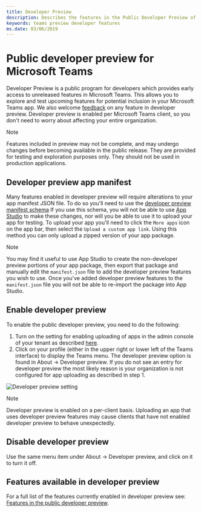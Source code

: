 ```yaml
---
title: Developer Preview
description: Describes the features in the Public Developer Preview of Microsoft Teams
keywords: teams preview developer features
ms.date: 03/06/2019
---
```

# Public developer preview for Microsoft Teams

Developer Preview is a public program for developers which provides early access to unreleased features in Microsoft Teams. This allows you to explore and test upcoming features for potential inclusion in your Microsoft Teams app. We also welcome [feedback](~/feedback.md) on any feature in developer preview. Developer preview is enabled per Microsoft Teams client, so you don't need to worry about affecting your entire organization.

>[!NOTE]
>Features included in preview may not be complete, and may undergo changes before becoming available in the public release. They are provided for testing and exploration purposes only. They should not be used in production applications.

## Developer preview app manifest

Many features enabled in developer preview will require alterations to your app manifest JSON file. To do so you'll need to use the [developer preview manifest schema](~/resources/schema/manifest-schema-dev-preview.md) If you use this schema, you will not be able to use [App Studio](~/get-started/get-started-app-studio.md) to make these changes, nor will you be able to use it to upload your app for testing. To upload your app you'll need to click the `More apps` icon on the app bar, then select the `Upload a custom app link`. Using this method you can only upload a zipped version of your app package.

>[!NOTE]
>You may find it useful to use App Studio to create the non-developer preview portions of your app package, then export that package and manually edit the `manifest.json` file to add the developer preview features you wish to use. Once you've added developer preview features to the `manifest.json` file you will not be able to re-import the package into App Studio.

## Enable developer preview

To enable the public developer preview, you need to do the following:

1. Turn on the setting for enabling uploading of apps in the admin console of your tenant as described [here](~/get-started/get-started-tenant.md).
2. Click on your profile (either in the upper right or lower left of the Teams interface) to display the Teams menu. The developer preview option is found in About → Developer preview. If you do not see an entry for developer preview the most likely reason is your organization is not configured for app uploading as described in step 1.

![Developer preview setting](~/assets/images/developerpreview.png)

>[!NOTE]
>Developer preview is enabled on a per-client basis. Uploading an app that uses developer preview features may cause clients that have not enabled developer preview to behave unexpectedly.

## Disable developer preview

Use the same menu item under About → Developer preview, and click on it to turn it off.

## Features available in developer preview

For a full list of the features currently enabled in developer preview see: [Features in the public developer preview](~/resources/dev-preview/developer-preview-features.md).
